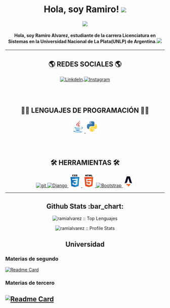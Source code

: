 
<h1 align="center"> Hola, soy Ramiro! <img src="https://media.giphy.com/media/mGcNjsfWAjY5AEZNw6/giphy.gif" width="50"></h1>

<p align="center">
<img align= "center" src="https://media2.giphy.com/media/v1.Y2lkPTc5MGI3NjExMGVsaWszMnZibmN3Mm1hN3ViY2w4ZXgxNHl5dGQ0YmNzbHh4NzRpaiZlcD12MV9pbnRlcm5hbF9naWZfYnlfaWQmY3Q9cw/wtdVYmaRWJ1PyPcc8e/giphy.webp" />
</p>

<h4 align= "center">   Hola, soy Ramiro Alvarez, estudiante de la carrera Licenciatura en Sistemas en la Universidad Nacional de La Plata(UNLP) de Argentina.<img src="https://media.giphy.com/media/fYSnHlufseco8Fh93Z/giphy.gif" width="30"></h4>

---

<h2 align= "center"> 🌎 REDES SOCIALES 🌎</h2>
<p align="center" dir="auto">
<a href="https://www.linkedin.com/in/ramiro-alvarez-0a8142284/">
  <img align="center" alt="LinkdeIn" width="30px" src= "https://cdn-icons-png.flaticon.com/512/4494/4494471.png" />
</a>

<a href="https://www.instagram.com/ramiiialvarez/">
  <img align="center" alt= "Instagram" width="30px" src= "https://cdn-icons-png.flaticon.com/512/174/174855.png" alt="ramiiialvarez" height="30" width="40" style="max-width: 100%;"/>
</a>
</p>
<br /> 
<br /> 

<h2 align= "center"> 🧑‍💻 LENGUAJES DE PROGRAMACIÓN 🧑‍💻</h2>
<p align="center" dir="auto"> 
 <a href="https://www.java.com" rel="nofollow"> 
    <img src="https://raw.githubusercontent.com/devicons/devicon/master/icons/java/java-original.svg" alt="java" width="40" height="40" style="max-width: 100%;"> 
  </a> 
  <a href="https://www.python.org" rel="nofollow"> 
    <img src="https://raw.githubusercontent.com/devicons/devicon/master/icons/python/python-original.svg" alt="python" width="40" height="40" style="max-width: 100%;"> 
  </a>
</p>

<br /> 
<br /> 

<h2 align= "center"> 🛠️ HERRAMIENTAS 🛠️ </h2>

<p align="center" dir="auto"> 
  <a href="https://git-scm.com/" rel="nofollow"> 
    <img src="https://camo.githubusercontent.com/fcafa5ebc1f5f789ae7d012a3ecd8fe7bda49516591caf7c37698f764165d880/68747470733a2f2f7777772e766563746f726c6f676f2e7a6f6e652f6c6f676f732f6769742d73636d2f6769742d73636d2d69636f6e2e737667" alt="git" width="40" height="40" data-canonical-src="https://www.vectorlogo.zone/logos/git-scm/git-scm-icon.svg" style="max-width: 100%;"> 
  </a> 
  <a href="https://www.djangoproject.com/" rel="nofollow">
    <img src="https://raw.githubusercontent.com/danielcranney/readme-generator/main/public/icons/skills/django-colored.svg" width="36" height="36" alt="Django" style="max-width: 100%;">
  </a>
  <a href="https://www.w3schools.com/css/" rel="nofollow"> 
    <img src="https://raw.githubusercontent.com/devicons/devicon/master/icons/css3/css3-original-wordmark.svg" alt="css3" width="40" height="40" style="max-width: 100%;"> 
  </a> 
  <a href="https://www.w3.org/html/" rel="nofollow"> 
    <img src="https://raw.githubusercontent.com/devicons/devicon/master/icons/html5/html5-original-wordmark.svg" alt="html5" width="40" height="40" style="max-width: 100%;"> 
  </a>
  <a href="https://getbootstrap.com/" rel="nofollow">
    <img src="https://raw.githubusercontent.com/danielcranney/readme-generator/main/public/icons/skills/bootstrap-colored.svg" width="36" height="36" alt="Bootstrap" style="max-width: 100%;">
  </a>
 <a href="https://astro.build/" rel="nofollow">
  <img src="https://raw.githubusercontent.com/devicons/devicon/6910f0503efdd315c8f9b858234310c06e04d9c0/icons/astro/astro-original.svg" width="36" height="36" alt="Astro" style="max-width: 100%;">
 </a>
</p>

---
<h2 align="center">Github Stats :bar_chart:</h2>

<p align="center" height="100px" ><img src="https://github-readme-stats.vercel.app/api/top-langs/?username=ramialvarez&langs_count=10&theme=tokyonight&layout=compact" alt="ramialvarez :: Top Lenguajes" /></p>

<p align="center" height="100px" ><img src="https://github-readme-stats.vercel.app/api?username=ramialvarez&show_icons=true&theme=tokyonight" alt="ramialvarez :: Profile Stats" /></p>

<h2 align="center">Universidad</h2>

### Materias de segundo

[![Readme Card](https://github-readme-stats.vercel.app/api/pin/?username=ramialvarez&repo=Python&theme=tokyonight)](https://github.com/ramialvarez/Python)

### Materias de tercero

[![Readme Card](https://github-readme-stats.vercel.app/api/pin/?username=ramialvarez&repo=puertoAventura&theme=tokyonight)](https://github.com/ramialvarez/puertoAventura)
---

<!--
**ramialvarez/ramialvarez** is a ✨ _special_ ✨ repository because its `README.md` (this file) appears on your GitHub profile.

Here are some ideas to get you started:

- 🔭 I’m currently working on ...
- 🌱 I’m currently learning ...
- 👯 I’m looking to collaborate on ...
- 🤔 Mis intereses son el análisis y procesamiento de datos, la inteligencia artificial, y el aprendizaje automático.
- 💼 Estoy cursando una licenciatura en Ingeniería de Software.
- 💬 Ask me about ...
- 📫 How to reach me: ...
- 😄 Pronouns: ...
- ⚡ Fun fact: ...
-->

